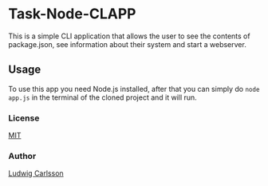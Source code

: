 # Task-Node-CLAPP
This is a simple CLI application that allows the user to see the contents of package.json, see information about their system and start a webserver.

## Usage
To use this app you need Node.js installed, after that you can simply do `node app.js` in the terminal of the cloned project and it will run.

### License
[MIT](https://mit-license.org/)
### Author
[Ludwig Carlsson](https://github.com/ludwigcarlsson)
